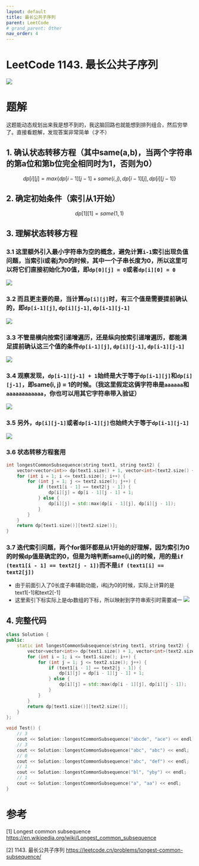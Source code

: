 ```yaml
---
layout: default
title: 最长公共子序列
parent: LeetCode
# grand_parent: Other
nav_order: 4
---
```


# LeetCode 1143. 最长公共子序列
![](../../../assets/images/docs/maxsub01.png)

# 题解
这题能动态规划出来我是想不到的，我这脑回路也就能想到排列组合，然后穷举了。直接看题解，发现答案非常简单（才不）

## 1. 确认状态转移方程（其中same(a,b)，当两个字符串的第a位和第b位完全相同时为1，否则为0）
$$
dp[i][j]=max\{dp[i-1][j-1]+same(i,j),dp[i-1][j],dp[i][j-1]\}
$$

## 2. 确定初始条件（索引从1开始）
$$
dp[1][1]=same(1,1)
$$

## 3. 理解状态转移方程
### 3.1 这里额外引入最小字符串为空的概念，避免计算`i-1`索引出现负值问题，当索引i或者j为0的时候，其中一个子串长度为0，所以这里可以将它们直接初始化为0值，即`dp[0][j] = 0`或者`dp[i][0] = 0`
![](../../../assets/images/docs/maxsub02.png)

### 3.2 而且更主要的是，当计算`dp[i][j]`时，有三个值是需要提前确认的，即`dp[i-1][j]`, `dp[i][j-1]`, `dp[i-1][j-1]`
![](../../../assets/images/docs/maxsub03.png)

### 3.3 不管是横向按索引递增遍历，还是纵向按索引递增遍历，都能满足提前确认这三个值的条件`dp[i-1][j]`, `dp[i][j-1]`, `dp[i-1][j-1]`

![](../../../assets/images/docs/maxsub04.png)

### 3.4 观察发现，`dp[i-1][j-1] + 1`始终是大于等于`dp[i-1][j]`和`dp[i][j-1]`，即same(i, j) = 1的时候。（我这里假定这俩字符串是`aaaaaa`和`aaaaaaaaaaaa`，你也可以用其它字符串带入验证）
![](../../../assets/images/docs/maxsub05.png)

### 3.5 另外，`dp[i][j-1]`或者`dp[i-1][j]`也始终大于等于`dp[i-1][j-1]`
![](../../../assets/images/docs/maxsub06.png)

### 3.6 状态转移方程套用
```cpp
int longestCommonSubsequence(string text1, string text2) {
    vector<vector<int>> dp(text1.size() + 1, vector<int>(text2.size() + 1));
    for (int i = 1; i <= text1.size(); i++) {
        for (int j = 1; j <= text2.size(); j++) {
            if (text1[i - 1] == text2[j - 1]) {
                dp[i][j] = dp[i - 1][j - 1] + 1;
            } else {
                dp[i][j] = std::max(dp[i - 1][j], dp[i][j - 1]);
            }
        }
    }
    return dp[text1.size()][text2.size()];
}
```

### 3.7 迭代索引问题，两个for循环都是从1开始的好理解，因为索引为0的时候dp值是确定的0，但是为啥判断same(i,j)的时候，用的是`if (text1[i - 1] == text2[j - 1])`而不是`if (text1[i] == text2[j])`
* 由于前面引入了0长度子串辅助功能，i和j为0的时候，实际上计算的是text1[-1]和text2[-1]
* 这里索引下标实际上是dp数组的下标，所以映射到字符串索引时需要减一
![](../../../assets/images/docs/maxsub07.png)


## 4. 完整代码
```cpp
class Solution {
public:
    static int longestCommonSubsequence(string text1, string text2) {
        vector<vector<int>> dp(text1.size() + 1, vector<int>(text2.size() + 1));
        for (int i = 1; i <= text1.size(); i++) {
            for (int j = 1; j <= text2.size(); j++) {
                if (text1[i - 1] == text2[j - 1]) {
                    dp[i][j] = dp[i - 1][j - 1] + 1;
                } else {
                    dp[i][j] = std::max(dp[i - 1][j], dp[i][j - 1]);
                }
            }
        }
        return dp[text1.size()][text2.size()];
    }
};

void Test() {
    // 3
    cout << Solution::longestCommonSubsequence("abcde", "ace") << endl;
    // 3
    cout << Solution::longestCommonSubsequence("abc", "abc") << endl;
    // 0
    cout << Solution::longestCommonSubsequence("abc", "def") << endl;
    // 1
    cout << Solution::longestCommonSubsequence("bl", "yby") << endl;
    // 1
    cout << Solution::longestCommonSubsequence("a", "aa") << endl;
}
```

# 参考
[1] Longest common subsequence https://en.wikipedia.org/wiki/Longest_common_subsequence

[2] 1143. 最长公共子序列 https://leetcode.cn/problems/longest-common-subsequence/